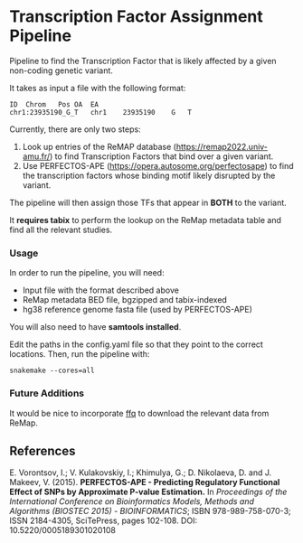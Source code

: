 # Transcription Factor Assignment Pipeline

Pipeline to find the Transcription Factor that is likely affected by a given non-coding genetic variant.

It takes as input a file with the following format:

```
ID	Chrom	Pos	OA	EA
chr1:23935190_G_T	chr1	23935190	G	T
```

Currently, there are only two steps:

1. Look up entries of the ReMAP database (https://remap2022.univ-amu.fr/) to find Transcription Factors that
bind over a given variant.
2. Use PERFECTOS-APE (https://opera.autosome.org/perfectosape) to find the transcription factors whose binding motif likely disrupted by the variant.

The pipeline will then assign those TFs that appear in **BOTH** to the variant.

It **requires tabix** to perform the lookup on the ReMap metadata table and find all the relevant studies. 

### Usage

In order to run the pipeline, you will need:
* Input file with the format described above
* ReMap metadata BED file, bgzipped and tabix-indexed
* hg38 reference genome fasta file (used by PERFECTOS-APE)

You will also need to have **samtools installed**.

Edit the paths in the config.yaml file so that they point to the correct locations. 
Then, run the pipeline with:

```
snakemake --cores=all
```

### Future Additions

It would be nice to incorporate [ffq](https://github.com/pachterlab/ffq) to download the relevant data from ReMap. 

## References

E. Vorontsov, I.; V. Kulakovskiy, I.; Khimulya, G.; D. Nikolaeva, D. and J. Makeev, V. (2015). **PERFECTOS-APE - Predicting Regulatory Functional Effect of SNPs by Approximate P-value Estimation.** In *Proceedings of the International Conference on Bioinformatics Models, Methods and Algorithms (BIOSTEC 2015) - BIOINFORMATICS*; ISBN 978-989-758-070-3; ISSN 2184-4305, SciTePress, pages 102-108. DOI: 10.5220/0005189301020108